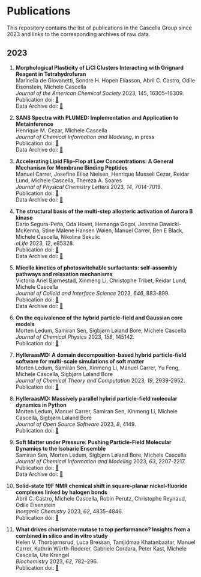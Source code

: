 
# Publications

This repository contains the list of publications in the Cascella Group since 2023 and links to the corresponding archives of raw data.  

## 2023 

1.  **Morphological Plasticity of LiCl Clusters Interacting with Grignard Reagent in Tetrahydrofuran**  
    Marinella de Giovanetti, Sondre H. Hopen Eliasson, Abril C. Castro, Odile Eisenstein, Michele Cascella  
    *Journal of the American Chemical Society* 2023, 145, 16305–16309.  
    Publication doi: [🔗](https://doi.org/10.1021/jacs.3c04238)  
    Data Archive doi: [🔗](10.11582/2023.00073) 

1.  **SANS Spectra with PLUMED: Implementation and Application to Metainference**   
    Henrique M. Cezar, Michele Cascella   
    *Journal of Chemical Information and Modeling*, in press    
    Publication doi: [🔗](https://doi.org/10.1021/acs.jcim.3c00724)     
    Data Archive doi: [🔗](https://doi.org/10.11582/2023.00057)

1.  **Accelerating Lipid Flip-Flop at Low Concentrations: A General Mechanism for Membrane Binding Peptides**     
    Manuel Carrer, Josefine Eilsø Nielsen, Henrique Musseli Cezar, Reidar Lund, Michele Cascella, Thereza A. Soares    
    *Journal of Physical Chemistry Letters* 2023, *14*, 7014-7019.  
    Publication doi: [🔗](https://doi.org/10.1021/acs.jpclett.3c01284)    
    Data Archive doi: [🔗](https://doi.org/10.11582/2023.)

1.  **The structural basis of the multi-step allosteric activation of Aurora B kinase**   
    Dario Segura-Peña, Oda Hovet, Hemanga Gogoi, Jennine Dawicki-McKenna, Stine Malene Hansen Wøien, Manuel Carrer, Ben E Black, Michele  Cascella, Nikolina Sekulic   
    *eLife* 2023, *12*, e85328.    
    Publication doi: [🔗](https://doi.org/10.7554/eLife.85328)     
    Data Archive doi: [🔗](https://doi.org/10.11582/2023.00028) 
   
1.  **Micelle kinetics of photoswitchable surfactants: self-assembly pathways and relaxation mechanisms**      
    Victoria Ariel Bjørnestad, Xinmeng Li, Christophe Tribet, Reidar Lund, Michele Cascella   
    *Journal of Colloid and Interface Science* 2023, *646*, 883-899.    
    Publication doi: [🔗](https://doi.org/10.1016/j.jcis.2023.05.057)    
    Data Archive doi: [🔗](https://doi.org/10.11582/2023.00026)  
   
1.  **On the equivalence of the hybrid particle-field and Gaussian core models**     
    Morten Ledum, Samiran Sen, Sigbjørn Løland Bore, Michele Cascella  
    *Journal of Chemical Physics* 2023, *158*, 145142.  
    Publication doi: [🔗](https://doi.org/10.1063/5.0145142)

1.  **HylleraasMD: A domain decomposition-based hybrid particle-field software for multi-scale simulations of soft matter**  
    Morten Ledum, Samiran Sen, Xinmeng Li, Manuel Carrer, Yu Feng, Michele Cascella, Sigbjørn Løland Bore  
    *Journal of Chemical Theory and Computation* 2023, *19*, 2939-2952.   
    Publication doi: [🔗](https://doi.org/10.1021/acs.jctc.3c00134)
     
1.  **HylleraasMD: Massively parallel hybrid particle-field molecular dynamics in Python**  
    Morten Ledum, Manuel Carrer, Samiran Sen, Xinmeng Li, Michele Cascella, Sigbjørn Løland Bore  
    *Journal of Open Source Software* 2023, *8*, 4149.   
    Publication doi: [🔗](https://doi.org/10.21105/joss.04149)  
  
1.  **Soft Matter under Pressure: Pushing Particle-Field Molecular Dynamics to the Isobaric Ensemble**      
    Samiran Sen, Morten Ledum, Sigbjørn Løland Bore, Michele Cascella  
    *Journal of Chemical Information and Modeling* 2023, *63*, 2207-2217.      
    Publication doi: [🔗](https://doi.org/10.1021/acs.jcim.3c00186)  
    Data Archive doi: [🔗](https://doi.org/10.11582/2023.00019)
   
1.  **Solid-state 19F NMR chemical shift in square-planar nickel-fluoride complexes linked by halogen bonds**    
    Abril C. Castro, Michele Cascella, Robin Perutz, Christophe Reynaud, Odile Eisenstein  
    *Inorganic Chemistry* 2023, *62*, 4835–4846.   
    Publication doi: [🔗](https://doi.org/10.1021/acs.inorgchem.2c04063)
   
1.  **What drives chorismate mutase to top performance? Insights from a combined in silico and in vitro study**  
    Helen V. Thorbjørnsrud, Luca Bressan, Tamjidmaa Khatanbaatar, Manuel Carrer, Kathrin Würth-Roderer, Gabriele Cordara, Peter Kast, Michele Cascella, Ute Krengel  
    *Biochemistry* 2023, *62*, 782–296.   
    Publication doi: [🔗](https://doi.org/10.1021/acs.biochem.2c00635)
  
   
   

